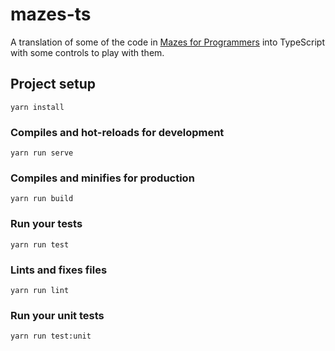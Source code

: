 # mazes-ts

A translation of some of the code in [Mazes for Programmers](http://www.mazesforprogrammers.com/) into TypeScript with some controls to play with them.

## Project setup
```
yarn install
```

### Compiles and hot-reloads for development
```
yarn run serve
```

### Compiles and minifies for production
```
yarn run build
```

### Run your tests
```
yarn run test
```

### Lints and fixes files
```
yarn run lint
```

### Run your unit tests
```
yarn run test:unit
```
